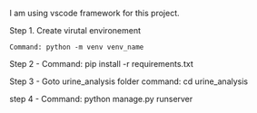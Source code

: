 I am using vscode framework for this project.

Step 1. Create virutal environement

	Command: python -m venv venv_name 

Step 2 - Command: pip install -r requirements.txt

Step 3 - Goto urine_analysis folder 
	 command: cd urine_analysis

step 4 - Command: python manage.py runserver
